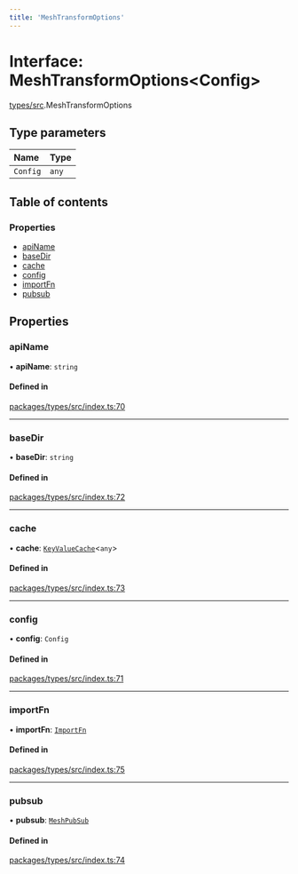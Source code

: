 ```yaml
---
title: 'MeshTransformOptions'
---
```


# Interface: MeshTransformOptions<Config\>

[types/src](../modules/types_src).MeshTransformOptions

## Type parameters

| Name | Type |
| :------ | :------ |
| `Config` | `any` |

## Table of contents

### Properties

- [apiName](types_src.MeshTransformOptions#apiname)
- [baseDir](types_src.MeshTransformOptions#basedir)
- [cache](types_src.MeshTransformOptions#cache)
- [config](types_src.MeshTransformOptions#config)
- [importFn](types_src.MeshTransformOptions#importfn)
- [pubsub](types_src.MeshTransformOptions#pubsub)

## Properties

### apiName

• **apiName**: `string`

#### Defined in

[packages/types/src/index.ts:70](https://github.com/Urigo/graphql-mesh/blob/master/packages/types/src/index.ts#L70)

___

### baseDir

• **baseDir**: `string`

#### Defined in

[packages/types/src/index.ts:72](https://github.com/Urigo/graphql-mesh/blob/master/packages/types/src/index.ts#L72)

___

### cache

• **cache**: [`KeyValueCache`](types_src.KeyValueCache)<`any`\>

#### Defined in

[packages/types/src/index.ts:73](https://github.com/Urigo/graphql-mesh/blob/master/packages/types/src/index.ts#L73)

___

### config

• **config**: `Config`

#### Defined in

[packages/types/src/index.ts:71](https://github.com/Urigo/graphql-mesh/blob/master/packages/types/src/index.ts#L71)

___

### importFn

• **importFn**: [`ImportFn`](../modules/types_src#importfn)

#### Defined in

[packages/types/src/index.ts:75](https://github.com/Urigo/graphql-mesh/blob/master/packages/types/src/index.ts#L75)

___

### pubsub

• **pubsub**: [`MeshPubSub`](types_src.MeshPubSub)

#### Defined in

[packages/types/src/index.ts:74](https://github.com/Urigo/graphql-mesh/blob/master/packages/types/src/index.ts#L74)
